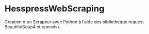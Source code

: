 # HesspressWebScraping
Creation d'un Scrapeur avec Python à l'aide des bibliothèque request BeautifulSoup4 et openxlsx
